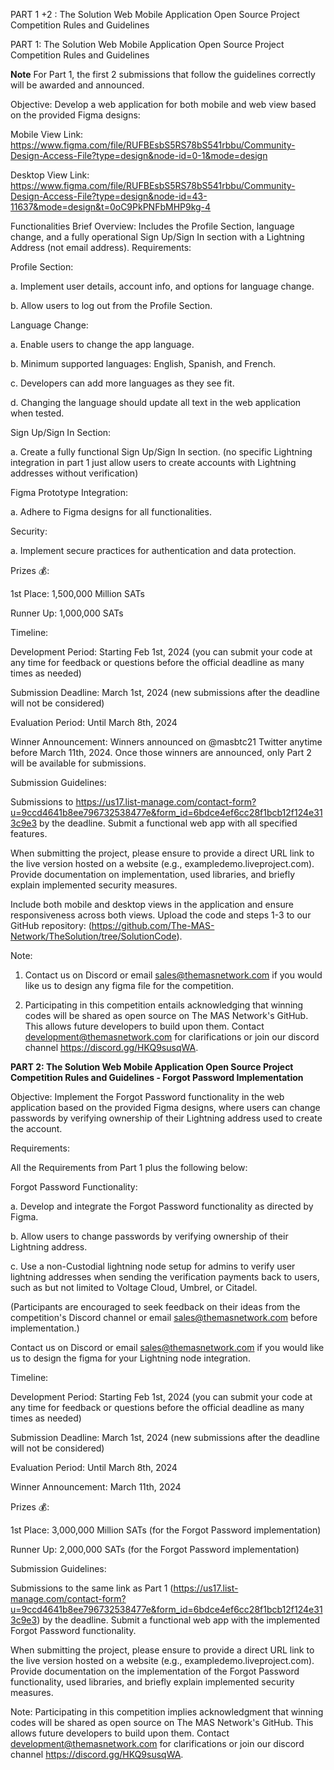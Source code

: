 PART 1 +2 : The Solution Web Mobile Application Open Source Project Competition Rules and Guidelines

PART 1: The Solution Web Mobile Application Open Source Project Competition Rules and Guidelines

**Note** For Part 1, the first 2 submissions that follow the guidelines correctly will be awarded and announced.

Objective: Develop a web application for both mobile and web view based on the provided Figma designs:

Mobile View Link: https://www.figma.com/file/RUFBEsbS5RS78bS541rbbu/Community-Design-Access-File?type=design&node-id=0-1&mode=design

Desktop View Link: https://www.figma.com/file/RUFBEsbS5RS78bS541rbbu/Community-Design-Access-File?type=design&node-id=43-11637&mode=design&t=0oC9PkPNFbMHP9kg-4

Functionalities Brief Overview: Includes the Profile Section, language change, and a fully operational Sign Up/Sign In section with a Lightning Address (not email address). 
Requirements:

Profile Section:

a. Implement user details, account info, and options for language change.

b. Allow users to log out from the Profile Section.

Language Change:

a. Enable users to change the app language.

b. Minimum supported languages: English, Spanish, and French.

c. Developers can add more languages as they see fit.

d. Changing the language should update all text in the web application when tested.

Sign Up/Sign In Section:

a. Create a fully functional Sign Up/Sign In section.
(no specific Lightning integration in part 1 just allow users to create accounts with Lightning addresses without verification)

Figma Prototype Integration:

a. Adhere to Figma designs for all functionalities.

Security:

a. Implement secure practices for authentication and data protection.


Prizes 💰:

1st Place: 1,500,000 Million SATs

Runner Up: 1,000,000 SATs

Timeline:

Development Period: Starting Feb 1st, 2024 (you can submit your code at any time for feedback or questions before the official deadline as many times as needed)

Submission Deadline: March 1st, 2024 (new submissions after the deadline will not be considered)

Evaluation Period: Until March 8th, 2024

Winner Announcement: Winners announced on @masbtc21 Twitter anytime before March 11th, 2024. Once those winners are announced, only Part 2 will be available for submissions.

Submission Guidelines:

Submissions to https://us17.list-manage.com/contact-form?u=9ccd4641b8ee796732538477e&form_id=6bdce4ef6cc28f1bcb12f124e313c9e3 by the deadline. Submit a functional web app with all specified features.

When submitting the project, please ensure to provide a direct URL link to the live version hosted on a website (e.g., exampledemo.liveproject.com). Provide documentation on implementation, used libraries, and briefly explain implemented security measures.

Include both mobile and desktop views in the application and ensure responsiveness across both views. Upload the code and steps 1-3 to our GitHub repository: (https://github.com/The-MAS-Network/TheSolution/tree/SolutionCode).

Note: 
1.	Contact us on Discord or email sales@themasnetwork.com if you would like us to design any figma file for the competition.

2.	Participating in this competition entails acknowledging that winning codes will be shared as open source on The MAS Network's GitHub. This allows future developers to build upon them. Contact development@themasnetwork.com for clarifications or join our discord channel https://discord.gg/HKQ9susqWA.



**PART 2: The Solution Web Mobile Application Open Source Project Competition Rules and Guidelines - Forgot Password Implementation**

Objective: Implement the Forgot Password functionality in the web application based on the provided Figma designs, where users can change passwords by verifying ownership of their Lightning address used to create the account.

Requirements:

All the Requirements from Part 1 plus the following below: 

Forgot Password Functionality:

a. Develop and integrate the Forgot Password functionality as directed by Figma.

b. Allow users to change passwords by verifying ownership of their Lightning address.

c. Use a non-Custodial lightning node setup for admins to verify user lightning addresses when sending the verification payments back to users, such as but not limited to Voltage Cloud, Umbrel, or Citadel. 

(Participants are encouraged to seek feedback on their ideas from the competition's Discord channel or email sales@themasnetwork.com before implementation.)

Contact us on Discord or email sales@themasnetwork.com if you would like us to design the figma for your Lightning node integration.

Timeline:

Development Period: Starting Feb 1st, 2024 (you can submit your code at any time for feedback or questions before the official deadline as many times as needed)

Submission Deadline: March 1st, 2024 (new submissions after the deadline will not be considered)

Evaluation Period: Until March 8th, 2024

Winner Announcement: March 11th, 2024

Prizes 💰:

1st Place: 3,000,000 Million SATs (for the Forgot Password implementation)

Runner Up: 2,000,000 SATs (for the Forgot Password implementation)

Submission Guidelines:

Submissions to the same link as Part 1 (https://us17.list-manage.com/contact-form?u=9ccd4641b8ee796732538477e&form_id=6bdce4ef6cc28f1bcb12f124e313c9e3) by the deadline. Submit a functional web app with the implemented Forgot Password functionality.

When submitting the project, please ensure to provide a direct URL link to the live version hosted on a website (e.g., exampledemo.liveproject.com). Provide documentation on the implementation of the Forgot Password functionality, used libraries, and briefly explain implemented security measures.

Note: Participating in this competition implies acknowledgment that winning codes will be shared as open source on The MAS Network's GitHub. This allows future developers to build upon them. Contact development@themasnetwork.com for clarifications or join our discord channel https://discord.gg/HKQ9susqWA.
